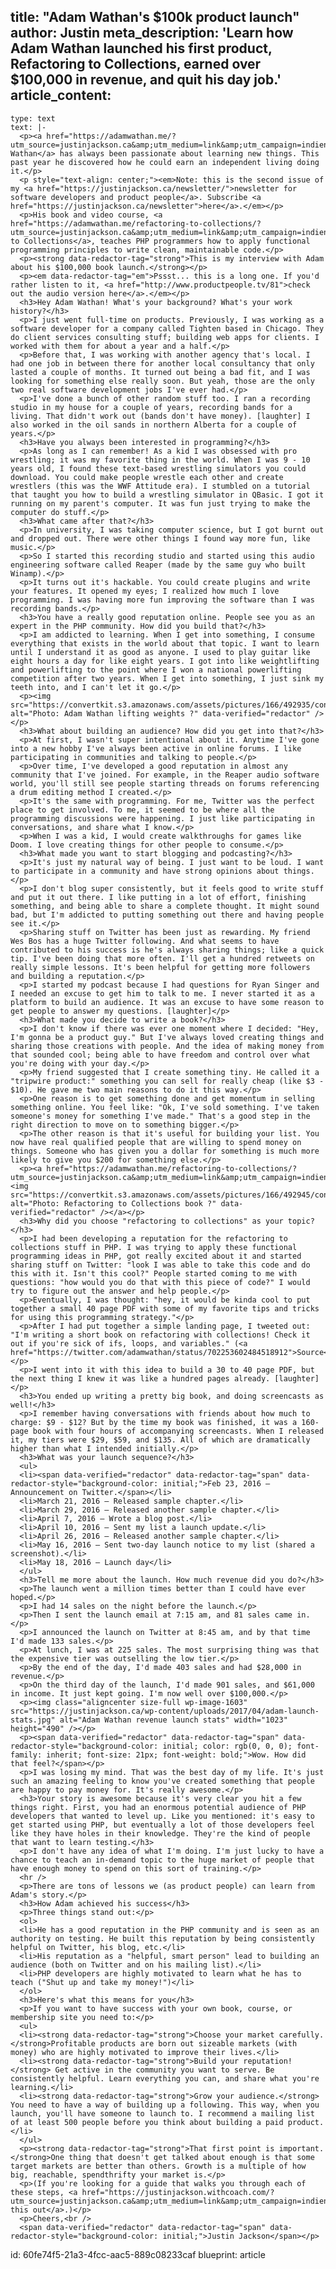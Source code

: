 title: "Adam Wathan's $100k product launch"
author: Justin
meta_description: 'Learn how Adam Wathan launched his first product, Refactoring to Collections, earned over $100,000 in revenue, and quit his day job.'
article_content:
  -
    type: text
    text: |-
      <p><a href="https://adamwathan.me/?utm_source=justinjackson.ca&amp;utm_medium=link&amp;utm_campaign=indienewsletter">Adam Wathan</a> has always been passionate about learning new things. This past year he discovered how he could earn an independent living doing it.</p>
      <p style="text-align: center;"><em>Note: this is the second issue of my <a href="https://justinjackson.ca/newsletter/">newsletter for software developers and product people</a>. Subscribe <a href="https://justinjackson.ca/newsletter">here</a>.</em></p>
      <p>His book and video course, <a href="https://adamwathan.me/refactoring-to-collections/?utm_source=justinjackson.ca&amp;utm_medium=link&amp;utm_campaign=indienewsletter">Refactoring to Collections</a>, teaches PHP programmers how to apply functional programming principles to write clean, maintainable code.</p>
      <p><strong data-redactor-tag="strong">This is my interview with Adam about his $100,000 book launch.</strong></p>
      <p><em data-redactor-tag="em">Pssst... this is a long one. If you'd rather listen to it, <a href="http://www.productpeople.tv/81">check out the audio version here</a>.</em></p>
      <h3>Hey Adam Wathan! What's your background? What's your work history?</h3>
      <p>I just went full-time on products. Previously, I was working as a software developer for a company called Tighten based in Chicago. They do client services consulting stuff; building web apps for clients. I worked with them for about a year and a half.</p>
      <p>Before that, I was working with another agency that's local. I had one job in between there for another local consultancy that only lasted a couple of months. It turned out being a bad fit, and I was looking for something else really soon. But yeah, those are the only two real software development jobs I've ever had.</p>
      <p>I've done a bunch of other random stuff too. I ran a recording studio in my house for a couple of years, recording bands for a living. That didn't work out (bands don't have money). [laughter] I also worked in the oil sands in northern Alberta for a couple of years.</p>
      <h3>Have you always been interested in programming?</h3>
      <p>As long as I can remember! As a kid I was obsessed with pro wrestling; it was my favorite thing in the world. When I was 9 - 10 years old, I found these text-based wrestling simulators you could download. You could make people wrestle each other and create wrestlers (this was the WWF Attitude era). I stumbled on a tutorial that taught you how to build a wrestling simulator in QBasic. I got it running on my parent's computer. It was fun just trying to make the computer do stuff.</p>
      <h3>What came after that?</h3>
      <p>In university, I was taking computer science, but I got burnt out and dropped out. There were other things I found way more fun, like music.</p>
      <p>So I started this recording studio and started using this audio engineering software called Reaper (made by the same guy who built Winamp).</p>
      <p>It turns out it's hackable. You could create plugins and write your features. It opened my eyes; I realized how much I love programming. I was having more fun improving the software than I was recording bands.</p>
      <h3>You have a really good reputation online. People see you as an expert in the PHP community. How did you build that?</h3>
      <p>I am addicted to learning. When I get into something, I consume everything that exists in the world about that topic. I want to learn until I understand it as good as anyone. I used to play guitar like eight hours a day for like eight years. I got into like weightlifting and powerlifting to the point where I won a national powerlifting competition after two years. When I get into something, I just sink my teeth into, and I can't let it go.</p>
      <p><img src="https://convertkit.s3.amazonaws.com/assets/pictures/166/492935/content_weightlifting.jpg" alt="Photo: Adam Wathan lifting weights ?" data-verified="redactor" /></p>
      <h3>What about building an audience? How did you get into that?</h3>
      <p>At first, I wasn't super intentional about it. Anytime I've gone into a new hobby I've always been active in online forums. I like participating in communities and talking to people.</p>
      <p>Over time, I've developed a good reputation in almost any community that I've joined. For example, in the Reaper audio software world, you'll still see people starting threads on forums referencing a drum editing method I created.</p>
      <p>It's the same with programming. For me, Twitter was the perfect place to get involved. To me, it seemed to be where all the programming discussions were happening. I just like participating in conversations, and share what I know.</p>
      <p>When I was a kid, I would create walkthroughs for games like Doom. I love creating things for other people to consume.</p>
      <h3>What made you want to start blogging and podcasting?</h3>
      <p>It's just my natural way of being. I just want to be loud. I want to participate in a community and have strong opinions about things.</p>
      <p>I don't blog super consistently, but it feels good to write stuff and put it out there. I like putting in a lot of effort, finishing something, and being able to share a complete thought. It might sound bad, but I'm addicted to putting something out there and having people see it.</p>
      <p>Sharing stuff on Twitter has been just as rewarding. My friend Wes Bos has a huge Twitter following. And what seems to have contributed to his success is he's always sharing things; like a quick tip. I've been doing that more often. I'll get a hundred retweets on really simple lessons. It's been helpful for getting more followers and building a reputation.</p>
      <p>I started my podcast because I had questions for Ryan Singer and I needed an excuse to get him to talk to me. I never started it as a platform to build an audience. It was an excuse to have some reason to get people to answer my questions. [laughter]</p>
      <h3>What made you decide to write a book?</h3>
      <p>I don't know if there was ever one moment where I decided: "Hey, I'm gonna be a product guy." But I've always loved creating things and sharing those creations with people. And the idea of making money from that sounded cool; being able to have freedom and control over what you're doing with your day.</p>
      <p>My friend suggested that I create something tiny. He called it a "tripwire product:" something you can sell for really cheap (like $3 - $10). He gave me two main reasons to do it this way.</p>
      <p>One reason is to get something done and get momentum in selling something online. You feel like: "Ok, I've sold something. I've taken someone's money for something I've made." That's a good step in the right direction to move on to something bigger.</p>
      <p>The other reason is that it's useful for building your list. You now have real qualified people that are willing to spend money on things. Someone who has given you a dollar for something is much more likely to give you $200 for something else.</p>
      <p><a href="https://adamwathan.me/refactoring-to-collections/?utm_source=justinjackson.ca&amp;utm_medium=link&amp;utm_campaign=indienewsletter"><img src="https://convertkit.s3.amazonaws.com/assets/pictures/166/492945/content_book.jpg" alt="Photo: Refactoring to Collections book ?" data-verified="redactor" /></a></p>
      <h3>Why did you choose "refactoring to collections" as your topic?</h3>
      <p>I had been developing a reputation for the refactoring to collections stuff in PHP. I was trying to apply these functional programming ideas in PHP, got really excited about it and started sharing stuff on Twitter: "look I was able to take this code and do this with it. Isn't this cool?" People started coming to me with questions: "how would you do that with this piece of code?" I would try to figure out the answer and help people.</p>
      <p>Eventually, I was thought: "hey, it would be kinda cool to put together a small 40 page PDF with some of my favorite tips and tricks for using this programming strategy."</p>
      <p>After I had put together a simple landing page, I tweeted out: "I'm writing a short book on refactoring with collections! Check it out if you're sick of ifs, loops, and variables." (<a href="https://twitter.com/adamwathan/status/702253602484518912">Source</a>)</p>
      <p>I went into it with this idea to build a 30 to 40 page PDF, but the next thing I knew it was like a hundred pages already. [laughter]</p>
      <h3>You ended up writing a pretty big book, and doing screencasts as well!</h3>
      <p>I remember having conversations with friends about how much to charge: $9 - $12? But by the time my book was finished, it was a 160-page book with four hours of accompanying screencasts. When I released it, my tiers were $29, $59, and $135. All of which are dramatically higher than what I intended initially.</p>
      <h3>What was your launch sequence?</h3>
      <ul>
      <li><span data-verified="redactor" data-redactor-tag="span" data-redactor-style="background-color: initial;">Feb 23, 2016 – Announcement on Twitter.</span></li>
      <li>March 21, 2016 – Released sample chapter.</li>
      <li>March 29, 2016 – Released another sample chapter.</li>
      <li>April 7, 2016 – Wrote a blog post.</li>
      <li>April 10, 2016 – Sent my list a launch update.</li>
      <li>April 26, 2016 – Released another sample chapter.</li>
      <li>May 16, 2016 – Sent two-day launch notice to my list (shared a screenshot).</li>
      <li>May 18, 2016 – Launch day</li>
      </ul>
      <h3>Tell me more about the launch. How much revenue did you do?</h3>
      <p>The launch went a million times better than I could have ever hoped.</p>
      <p>I had 14 sales on the night before the launch.</p>
      <p>Then I sent the launch email at 7:15 am, and 81 sales came in.</p>
      <p>I announced the launch on Twitter at 8:45 am, and by that time I'd made 133 sales.</p>
      <p>At lunch, I was at 225 sales. The most surprising thing was that the expensive tier was outselling the low tier.</p>
      <p>By the end of the day, I'd made 403 sales and had $28,000 in revenue.</p>
      <p>On the third day of the launch, I'd made 901 sales, and $61,000 in income. It just kept going. I'm now well over $100,000.</p>
      <p><img class="aligncenter size-full wp-image-1603" src="https://justinjackson.ca/wp-content/uploads/2017/04/adam-launch-stats.jpg" alt="Adam Wathan revenue launch stats" width="1023" height="490" /></p>
      <p><span data-verified="redactor" data-redactor-tag="span" data-redactor-style="background-color: initial; color: rgb(0, 0, 0); font-family: inherit; font-size: 21px; font-weight: bold;">Wow. How did that feel?</span></p>
      <p>I was losing my mind. That was the best day of my life. It's just such an amazing feeling to know you've created something that people are happy to pay money for. It's really awesome.</p>
      <h3>Your story is awesome because it's very clear you hit a few things right. First, you had an enormous potential audience of PHP developers that wanted to level up. Like you mentioned: it's easy to get started using PHP, but eventually a lot of those developers feel like they have holes in their knowledge. They're the kind of people that want to learn testing.</h3>
      <p>I don't have any idea of what I'm doing. I'm just lucky to have a chance to teach an in-demand topic to the huge market of people that have enough money to spend on this sort of training.</p>
      <hr />
      <p>There are tons of lessons we (as product people) can learn from Adam's story.</p>
      <h3>How Adam achieved his success</h3>
      <p>Three things stand out:</p>
      <ol>
      <li>He has a good reputation in the PHP community and is seen as an authority on testing. He built this reputation by being consistently helpful on Twitter, his blog, etc.</li>
      <li>His reputation as a "helpful, smart person" lead to building an audience (both on Twitter and on his mailing list).</li>
      <li>PHP developers are highly motivated to learn what he has to teach ("Shut up and take my money!")</li>
      </ol>
      <h3>Here's what this means for you</h3>
      <p>If you want to have success with your own book, course, or membership site you need to:</p>
      <ul>
      <li><strong data-redactor-tag="strong">Choose your market carefully. </strong>Profitable products are born out sizeable markets (with money) who are highly motivated to improve their lives.</li>
      <li><strong data-redactor-tag="strong">Build your reputation!</strong> Get active in the community you want to serve. Be consistently helpful. Learn everything you can, and share what you're learning.</li>
      <li><strong data-redactor-tag="strong">Grow your audience.</strong> You need to have a way of building up a following. This way, when you launch, you'll have someone to launch to. I recommend a mailing list of at least 500 people before you think about building a paid product.</li>
      </ul>
      <p><strong data-redactor-tag="strong">That first point is important. </strong>One thing that doesn't get talked about enough is that some target markets are better than others. Growth is a multiple of how big, reachable, spendthrifty your market is.</p>
      <p>(If you're looking for a guide that walks you through each of these steps, <a href="https://justinjackson.withcoach.com/?utm_source=justinjackson.ca&amp;utm_medium=link&amp;utm_campaign=indienewsletter">check this out</a>.)</p>
      <p>Cheers,<br />
      <span data-verified="redactor" data-redactor-tag="span" data-redactor-style="background-color: initial;">Justin Jackson</span></p>
id: 60fe74f5-21a3-4fcc-aac5-889c08233caf
blueprint: article
